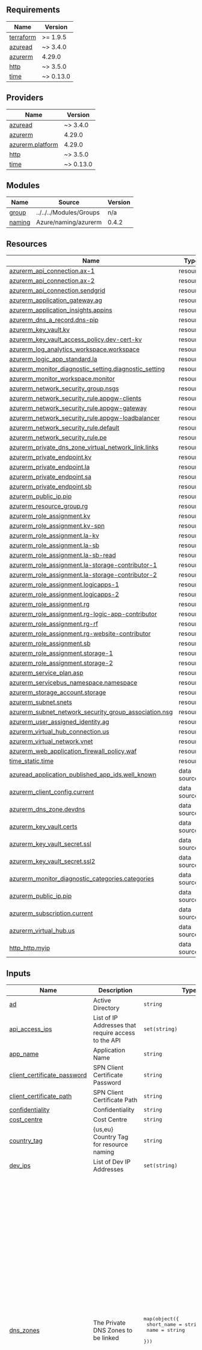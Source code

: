 <!-- BEGIN_TF_DOCS -->
## Requirements

| Name | Version |
|------|---------|
| <a name="requirement_terraform"></a> [terraform](#requirement\_terraform) | >= 1.9.5 |
| <a name="requirement_azuread"></a> [azuread](#requirement\_azuread) | ~> 3.4.0 |
| <a name="requirement_azurerm"></a> [azurerm](#requirement\_azurerm) | 4.29.0 |
| <a name="requirement_http"></a> [http](#requirement\_http) | ~> 3.5.0 |
| <a name="requirement_time"></a> [time](#requirement\_time) | ~> 0.13.0 |

## Providers

| Name | Version |
|------|---------|
| <a name="provider_azuread"></a> [azuread](#provider\_azuread) | ~> 3.4.0 |
| <a name="provider_azurerm"></a> [azurerm](#provider\_azurerm) | 4.29.0 |
| <a name="provider_azurerm.platform"></a> [azurerm.platform](#provider\_azurerm.platform) | 4.29.0 |
| <a name="provider_http"></a> [http](#provider\_http) | ~> 3.5.0 |
| <a name="provider_time"></a> [time](#provider\_time) | ~> 0.13.0 |

## Modules

| Name | Source | Version |
|------|--------|---------|
| <a name="module_group"></a> [group](#module\_group) | ../../../Modules/Groups | n/a |
| <a name="module_naming"></a> [naming](#module\_naming) | Azure/naming/azurerm | 0.4.2 |

## Resources

| Name | Type |
|------|------|
| [azurerm_api_connection.ax-1](https://registry.terraform.io/providers/hashicorp/azurerm/4.29.0/docs/resources/api_connection) | resource |
| [azurerm_api_connection.ax-2](https://registry.terraform.io/providers/hashicorp/azurerm/4.29.0/docs/resources/api_connection) | resource |
| [azurerm_api_connection.sendgrid](https://registry.terraform.io/providers/hashicorp/azurerm/4.29.0/docs/resources/api_connection) | resource |
| [azurerm_application_gateway.ag](https://registry.terraform.io/providers/hashicorp/azurerm/4.29.0/docs/resources/application_gateway) | resource |
| [azurerm_application_insights.appins](https://registry.terraform.io/providers/hashicorp/azurerm/4.29.0/docs/resources/application_insights) | resource |
| [azurerm_dns_a_record.dns-pip](https://registry.terraform.io/providers/hashicorp/azurerm/4.29.0/docs/resources/dns_a_record) | resource |
| [azurerm_key_vault.kv](https://registry.terraform.io/providers/hashicorp/azurerm/4.29.0/docs/resources/key_vault) | resource |
| [azurerm_key_vault_access_policy.dev-cert-kv](https://registry.terraform.io/providers/hashicorp/azurerm/4.29.0/docs/resources/key_vault_access_policy) | resource |
| [azurerm_log_analytics_workspace.workspace](https://registry.terraform.io/providers/hashicorp/azurerm/4.29.0/docs/resources/log_analytics_workspace) | resource |
| [azurerm_logic_app_standard.la](https://registry.terraform.io/providers/hashicorp/azurerm/4.29.0/docs/resources/logic_app_standard) | resource |
| [azurerm_monitor_diagnostic_setting.diagnostic_setting](https://registry.terraform.io/providers/hashicorp/azurerm/4.29.0/docs/resources/monitor_diagnostic_setting) | resource |
| [azurerm_monitor_workspace.monitor](https://registry.terraform.io/providers/hashicorp/azurerm/4.29.0/docs/resources/monitor_workspace) | resource |
| [azurerm_network_security_group.nsgs](https://registry.terraform.io/providers/hashicorp/azurerm/4.29.0/docs/resources/network_security_group) | resource |
| [azurerm_network_security_rule.appgw-clients](https://registry.terraform.io/providers/hashicorp/azurerm/4.29.0/docs/resources/network_security_rule) | resource |
| [azurerm_network_security_rule.appgw-gateway](https://registry.terraform.io/providers/hashicorp/azurerm/4.29.0/docs/resources/network_security_rule) | resource |
| [azurerm_network_security_rule.appgw-loadbalancer](https://registry.terraform.io/providers/hashicorp/azurerm/4.29.0/docs/resources/network_security_rule) | resource |
| [azurerm_network_security_rule.default](https://registry.terraform.io/providers/hashicorp/azurerm/4.29.0/docs/resources/network_security_rule) | resource |
| [azurerm_network_security_rule.pe](https://registry.terraform.io/providers/hashicorp/azurerm/4.29.0/docs/resources/network_security_rule) | resource |
| [azurerm_private_dns_zone_virtual_network_link.links](https://registry.terraform.io/providers/hashicorp/azurerm/4.29.0/docs/resources/private_dns_zone_virtual_network_link) | resource |
| [azurerm_private_endpoint.kv](https://registry.terraform.io/providers/hashicorp/azurerm/4.29.0/docs/resources/private_endpoint) | resource |
| [azurerm_private_endpoint.la](https://registry.terraform.io/providers/hashicorp/azurerm/4.29.0/docs/resources/private_endpoint) | resource |
| [azurerm_private_endpoint.sa](https://registry.terraform.io/providers/hashicorp/azurerm/4.29.0/docs/resources/private_endpoint) | resource |
| [azurerm_private_endpoint.sb](https://registry.terraform.io/providers/hashicorp/azurerm/4.29.0/docs/resources/private_endpoint) | resource |
| [azurerm_public_ip.pip](https://registry.terraform.io/providers/hashicorp/azurerm/4.29.0/docs/resources/public_ip) | resource |
| [azurerm_resource_group.rg](https://registry.terraform.io/providers/hashicorp/azurerm/4.29.0/docs/resources/resource_group) | resource |
| [azurerm_role_assignment.kv](https://registry.terraform.io/providers/hashicorp/azurerm/4.29.0/docs/resources/role_assignment) | resource |
| [azurerm_role_assignment.kv-spn](https://registry.terraform.io/providers/hashicorp/azurerm/4.29.0/docs/resources/role_assignment) | resource |
| [azurerm_role_assignment.la-kv](https://registry.terraform.io/providers/hashicorp/azurerm/4.29.0/docs/resources/role_assignment) | resource |
| [azurerm_role_assignment.la-sb](https://registry.terraform.io/providers/hashicorp/azurerm/4.29.0/docs/resources/role_assignment) | resource |
| [azurerm_role_assignment.la-sb-read](https://registry.terraform.io/providers/hashicorp/azurerm/4.29.0/docs/resources/role_assignment) | resource |
| [azurerm_role_assignment.la-storage-contributor-1](https://registry.terraform.io/providers/hashicorp/azurerm/4.29.0/docs/resources/role_assignment) | resource |
| [azurerm_role_assignment.la-storage-contributor-2](https://registry.terraform.io/providers/hashicorp/azurerm/4.29.0/docs/resources/role_assignment) | resource |
| [azurerm_role_assignment.logicapps-1](https://registry.terraform.io/providers/hashicorp/azurerm/4.29.0/docs/resources/role_assignment) | resource |
| [azurerm_role_assignment.logicapps-2](https://registry.terraform.io/providers/hashicorp/azurerm/4.29.0/docs/resources/role_assignment) | resource |
| [azurerm_role_assignment.rg](https://registry.terraform.io/providers/hashicorp/azurerm/4.29.0/docs/resources/role_assignment) | resource |
| [azurerm_role_assignment.rg-logic-app-contributor](https://registry.terraform.io/providers/hashicorp/azurerm/4.29.0/docs/resources/role_assignment) | resource |
| [azurerm_role_assignment.rg-rf](https://registry.terraform.io/providers/hashicorp/azurerm/4.29.0/docs/resources/role_assignment) | resource |
| [azurerm_role_assignment.rg-website-contributor](https://registry.terraform.io/providers/hashicorp/azurerm/4.29.0/docs/resources/role_assignment) | resource |
| [azurerm_role_assignment.sb](https://registry.terraform.io/providers/hashicorp/azurerm/4.29.0/docs/resources/role_assignment) | resource |
| [azurerm_role_assignment.storage-1](https://registry.terraform.io/providers/hashicorp/azurerm/4.29.0/docs/resources/role_assignment) | resource |
| [azurerm_role_assignment.storage-2](https://registry.terraform.io/providers/hashicorp/azurerm/4.29.0/docs/resources/role_assignment) | resource |
| [azurerm_service_plan.asp](https://registry.terraform.io/providers/hashicorp/azurerm/4.29.0/docs/resources/service_plan) | resource |
| [azurerm_servicebus_namespace.namespace](https://registry.terraform.io/providers/hashicorp/azurerm/4.29.0/docs/resources/servicebus_namespace) | resource |
| [azurerm_storage_account.storage](https://registry.terraform.io/providers/hashicorp/azurerm/4.29.0/docs/resources/storage_account) | resource |
| [azurerm_subnet.snets](https://registry.terraform.io/providers/hashicorp/azurerm/4.29.0/docs/resources/subnet) | resource |
| [azurerm_subnet_network_security_group_association.nsg](https://registry.terraform.io/providers/hashicorp/azurerm/4.29.0/docs/resources/subnet_network_security_group_association) | resource |
| [azurerm_user_assigned_identity.ag](https://registry.terraform.io/providers/hashicorp/azurerm/4.29.0/docs/resources/user_assigned_identity) | resource |
| [azurerm_virtual_hub_connection.us](https://registry.terraform.io/providers/hashicorp/azurerm/4.29.0/docs/resources/virtual_hub_connection) | resource |
| [azurerm_virtual_network.vnet](https://registry.terraform.io/providers/hashicorp/azurerm/4.29.0/docs/resources/virtual_network) | resource |
| [azurerm_web_application_firewall_policy.waf](https://registry.terraform.io/providers/hashicorp/azurerm/4.29.0/docs/resources/web_application_firewall_policy) | resource |
| [time_static.time](https://registry.terraform.io/providers/hashicorp/time/latest/docs/resources/static) | resource |
| [azuread_application_published_app_ids.well_known](https://registry.terraform.io/providers/hashicorp/azuread/latest/docs/data-sources/application_published_app_ids) | data source |
| [azurerm_client_config.current](https://registry.terraform.io/providers/hashicorp/azurerm/4.29.0/docs/data-sources/client_config) | data source |
| [azurerm_dns_zone.devdns](https://registry.terraform.io/providers/hashicorp/azurerm/4.29.0/docs/data-sources/dns_zone) | data source |
| [azurerm_key_vault.certs](https://registry.terraform.io/providers/hashicorp/azurerm/4.29.0/docs/data-sources/key_vault) | data source |
| [azurerm_key_vault_secret.ssl](https://registry.terraform.io/providers/hashicorp/azurerm/4.29.0/docs/data-sources/key_vault_secret) | data source |
| [azurerm_key_vault_secret.ssl2](https://registry.terraform.io/providers/hashicorp/azurerm/4.29.0/docs/data-sources/key_vault_secret) | data source |
| [azurerm_monitor_diagnostic_categories.categories](https://registry.terraform.io/providers/hashicorp/azurerm/4.29.0/docs/data-sources/monitor_diagnostic_categories) | data source |
| [azurerm_public_ip.pip](https://registry.terraform.io/providers/hashicorp/azurerm/4.29.0/docs/data-sources/public_ip) | data source |
| [azurerm_subscription.current](https://registry.terraform.io/providers/hashicorp/azurerm/4.29.0/docs/data-sources/subscription) | data source |
| [azurerm_virtual_hub.us](https://registry.terraform.io/providers/hashicorp/azurerm/4.29.0/docs/data-sources/virtual_hub) | data source |
| [http_http.myip](https://registry.terraform.io/providers/hashicorp/http/latest/docs/data-sources/http) | data source |

## Inputs

| Name | Description | Type | Default | Required |
|------|-------------|------|---------|:--------:|
| <a name="input_ad"></a> [ad](#input\_ad) | Active Directory | `string` | `"n/a"` | no |
| <a name="input_api_access_ips"></a> [api\_access\_ips](#input\_api\_access\_ips) | List of IP Addresses that require access to the API | `set(string)` | n/a | yes |
| <a name="input_app_name"></a> [app\_name](#input\_app\_name) | Application Name | `string` | `"n/a"` | no |
| <a name="input_client_certificate_password"></a> [client\_certificate\_password](#input\_client\_certificate\_password) | SPN Client Certificate Password | `string` | `""` | no |
| <a name="input_client_certificate_path"></a> [client\_certificate\_path](#input\_client\_certificate\_path) | SPN Client Certificate Path | `string` | `""` | no |
| <a name="input_confidentiality"></a> [confidentiality](#input\_confidentiality) | Confidentiality | `string` | `"n/a"` | no |
| <a name="input_cost_centre"></a> [cost\_centre](#input\_cost\_centre) | Cost Centre | `string` | `"n/a"` | no |
| <a name="input_country_tag"></a> [country\_tag](#input\_country\_tag) | {us,eu} Country Tag for resource naming | `string` | `"us"` | no |
| <a name="input_dev_ips"></a> [dev\_ips](#input\_dev\_ips) | List of Dev IP Addresses | `set(string)` | n/a | yes |
| <a name="input_dns_zones"></a> [dns\_zones](#input\_dns\_zones) | The Private DNS Zones to be linked | <pre>map(object({<br/>    short_name = string<br/>    name       = string<br/>  }))</pre> | <pre>{<br/>  "acr": {<br/>    "name": "privatelink.azurecr.io",<br/>    "short_name": "acr"<br/>  },<br/>  "azurewebsites": {<br/>    "name": "privatelink.azurewebsites.net",<br/>    "short_name": "azurewebsites"<br/>  },<br/>  "blob": {<br/>    "name": "privatelink.blob.core.windows.net",<br/>    "short_name": "blob"<br/>  },<br/>  "database": {<br/>    "name": "privatelink.database.windows.net",<br/>    "short_name": "database"<br/>  },<br/>  "file": {<br/>    "name": "privatelink.file.core.windows.net",<br/>    "short_name": "file"<br/>  },<br/>  "mysql": {<br/>    "name": "privatelink.mysql.database.azure.com",<br/>    "short_name": "mysql"<br/>  },<br/>  "redis": {<br/>    "name": "privatelink.redis.cache.windows.net",<br/>    "short_name": "redis"<br/>  },<br/>  "servicebus": {<br/>    "name": "privatelink.servicebus.windows.net",<br/>    "short_name": "servicebus"<br/>  },<br/>  "vaultcore": {<br/>    "name": "privatelink.vaultcore.azure.net",<br/>    "short_name": "vaultcore"<br/>  }<br/>}</pre> | no |
| <a name="input_environment"></a> [environment](#input\_environment) | Environment Type | `map(string)` | <pre>{<br/>  "Dev": "d",<br/>  "Prod": "p",<br/>  "Test": "t"<br/>}</pre> | no |
| <a name="input_environment_tag"></a> [environment\_tag](#input\_environment\_tag) | {Dev,Test,Prod} Environement Tag | `string` | n/a | yes |
| <a name="input_group_rbac_change_record"></a> [group\_rbac\_change\_record](#input\_group\_rbac\_change\_record) | CHG Record Number for Group | `string` | n/a | yes |
| <a name="input_iam_rbac_group_owner"></a> [iam\_rbac\_group\_owner](#input\_iam\_rbac\_group\_owner) | Owner of the group | `string` | n/a | yes |
| <a name="input_iam_rbac_member_id"></a> [iam\_rbac\_member\_id](#input\_iam\_rbac\_member\_id) | Entra ID User Object ID | `set(string)` | n/a | yes |
| <a name="input_iam_rbac_role"></a> [iam\_rbac\_role](#input\_iam\_rbac\_role) | RBAC role to be assigned to IAM group | `string` | n/a | yes |
| <a name="input_nsg_map"></a> [nsg\_map](#input\_nsg\_map) | Map of NSG Rules | <pre>map(object({<br/>    name                    = string<br/>    priority                = string<br/>    direction               = string<br/>    access                  = string<br/>    protocol                = string<br/>    destination_port_range  = string<br/>    source_address_prefixes = list(string)<br/>  }))</pre> | <pre>{<br/>  "4000": {<br/>    "access": "Deny",<br/>    "destination_port_range": "*",<br/>    "direction": "Inbound",<br/>    "name": "DenyInbound",<br/>    "priority": "4000",<br/>    "protocol": "*",<br/>    "source_address_prefixes": [<br/>      "10.0.0.0/8",<br/>      "192.168.0.0/16",<br/>      "172.16.0.0/12"<br/>    ]<br/>  }<br/>}</pre> | no |
| <a name="input_nsg_map_pe"></a> [nsg\_map\_pe](#input\_nsg\_map\_pe) | Map of NSG Rules | <pre>map(object({<br/>    name                    = string<br/>    priority                = string<br/>    direction               = string<br/>    access                  = string<br/>    protocol                = string<br/>    destination_port_range  = string<br/>    source_address_prefixes = list(string)<br/>  }))</pre> | <pre>{<br/>  "4000": {<br/>    "access": "Deny",<br/>    "destination_port_range": "*",<br/>    "direction": "Inbound",<br/>    "name": "DenyInbound",<br/>    "priority": "4000",<br/>    "protocol": "*",<br/>    "source_address_prefixes": [<br/>      "10.0.0.0/8",<br/>      "192.168.0.0/16",<br/>      "172.16.0.0/12"<br/>    ]<br/>  }<br/>}</pre> | no |
| <a name="input_ops_team"></a> [ops\_team](#input\_ops\_team) | Operations Team | `string` | `"Azure Engineering"` | no |
| <a name="input_project_code"></a> [project\_code](#input\_project\_code) | Project Code | `string` | `"n/a"` | no |
| <a name="input_project_tag"></a> [project\_tag](#input\_project\_tag) | Project Tag | `string` | n/a | yes |
| <a name="input_region"></a> [region](#input\_region) | Azure Region | `string` | `"eastus2"` | no |
| <a name="input_sendgrid_api_key"></a> [sendgrid\_api\_key](#input\_sendgrid\_api\_key) | SendGrid API Key | `string` | n/a | yes |
| <a name="input_service_hours"></a> [service\_hours](#input\_service\_hours) | Application Service Hours | `string` | `"n/a"` | no |
| <a name="input_service_level"></a> [service\_level](#input\_service\_level) | Application Service Level | `string` | `"n/a"` | no |
| <a name="input_snet_subnets"></a> [snet\_subnets](#input\_snet\_subnets) | SNET Subnet CIDRs | `list(string)` | n/a | yes |
| <a name="input_subscription_id"></a> [subscription\_id](#input\_subscription\_id) | Azure Subscription ID | `string` | n/a | yes |
| <a name="input_vnet_change"></a> [vnet\_change](#input\_vnet\_change) | Change Record to cover VNET Peering | `string` | `""` | no |
| <a name="input_vnet_subnet"></a> [vnet\_subnet](#input\_vnet\_subnet) | VNET Subnet CIDR | `string` | n/a | yes |

## Outputs

No outputs.
<!-- END_TF_DOCS -->